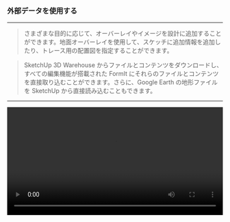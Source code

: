 

### 外部データを使用する

---

> さまざまな目的に応じて、オーバーレイやイメージを設計に追加することができます。地面オーバーレイを使用して、スケッチに追加情報を追加したり、トレース用の配置図を指定することができます。

> SketchUp 3D Warehouse からファイルとコンテンツをダウンロードし、すべての編集機能が搭載された FormIt にそれらのファイルとコンテンツを直接取り込むことができます。さらに、Google Earth の地形ファイルを SketchUp から直接読み込むこともできます。

---

<video width="100%" controls>
  <source src="Videos/Import 3D model.mp4" type="video/mp4">
</video>